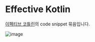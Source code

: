 # Effective Kotlin 
[이펙티브 코틀린](https://product.kyobobook.co.kr/detail/S000001033129)의 code snippet 묶음입니다. 


![image](https://image.yes24.com/goods/107464876/XL)